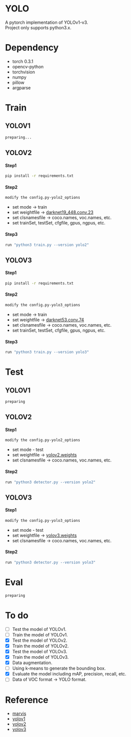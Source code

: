 # YOLO
A pytorch implementation of YOLOv1-v3.  
Project only supports python3.x.

# Dependency
- torch 0.3.1
- opencv-python
- torchvision
- numpy
- pillow
- argparse

# Train
## YOLOV1
```sh
preparing...
```
## YOLOV2
#### Step1
```sh
pip install -r requirements.txt
```
#### Step2
```sh
modify the config.py-yolo2_options
```
- set mode -> train
- set weightfile -> [darknet19_448.conv.23](https://pjreddie.com/media/files/darknet19_448.conv.23)
- set clsnamesfile -> coco.names, voc.names, etc.
- set trainSet, testSet, cfgfile, gpus, ngpus, etc.
#### Step3
```sh
run "python3 train.py --version yolo2"
```
## YOLOV3
#### Step1
```sh
pip install -r requirements.txt
```
#### Step2
```sh
modify the config.py-yolo3_options
```
- set mode -> train
- set weightfile -> [darknet53.conv.74](https://pjreddie.com/media/files/darknet53.conv.74)
- set clsnamesfile -> coco.names, voc.names, etc.
- set trainSet, testSet, cfgfile, gpus, ngpus, etc.
#### Step3
```sh
run "python3 train.py --version yolo3"
```

# Test
## YOLOV1
```sh
preparing
```
## YOLOV2
#### Step1
```sh
modify the config.py-yolo2_options
```
- set mode - test
- set weightfile -> [yolov2.weights](https://pjreddie.com/media/files/yolov2.weights)
- set clsnamesfile -> coco.names, voc.names, etc.
#### Step2
```sh
run "python3 detector.py --version yolo2"
```
## YOLOV3
#### Step1
```sh
modify the config.py-yolo3_options
```
- set mode - test
- set weightfile -> [yolov3.weights](https://pjreddie.com/media/files/yolov3.weights)
- set clsnamesfile -> coco.names, voc.names, etc.
#### Step2
```sh
run "python3 detector.py --version yolo3"
```

# Eval
```sh
preparing
```

# To do
- [ ] Test the model of YOLOv1.
- [ ] Train the model of YOLOv1.
- [x] Test the model of YOLOv2.
- [x] Train the model of YOLOv2.
- [x] Test the model of YOLOv3.
- [x] Train the model of YOLOv3.
- [x] Data augmentation.
- [ ] Using k-means to generate the bounding box.
- [x] Evaluate the model including mAP, precision, recall, etc.
- [ ] Data of VOC format -> YOLO format.

# Reference
- [marvis](https://github.com/marvis/pytorch-yolo2)
- [yolov1](https://arxiv.org/abs/1506.02640)
- [yolov2](https://arxiv.org/abs/1612.08242)
- [yolov3](https://pjreddie.com/media/files/papers/YOLOv3.pdf)